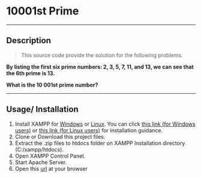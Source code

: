 # 10001st Prime

---

## Description

> This source code provide the solution for the following problems.

**By listing the first six prime numbers: 2, 3, 5, 7, 11, and 13, we can see that the 6th prime is 13.**

**What is the 10 001st prime number?**

---

## Usage/ Installation

1. Install XAMPP for [Windows](https://downloadsapachefriends.global.ssl.fastly.net/5.6.40/xampp-win32-5.6.40-0-VC11-installer.exe?from_af=trueXampp)
   or [Linux](https://downloadsapachefriends.global.ssl.fastly.net/5.6.40/xampp-linux-x64-5.6.40-0-installer.run?from_af=true).
   You can click [this link (for Windows users)](https://www.wikihow.com/Install-XAMPP-for-Windows) or [this link (for Linux users)](https://www.wikihow.com/Install-XAMPP-on-Linux) for installation guidance.
2. Clone or Download this project files.
3. Extract the .zip files to htdocs folder on XAMPP Installation directory (C:/xampp/htdocs).
4. Open XAMPP Control Panel.
5. Start Apache Server.
6. Open this [url](http://localhost/test-goers/10001st-prime/view/) at your browser
